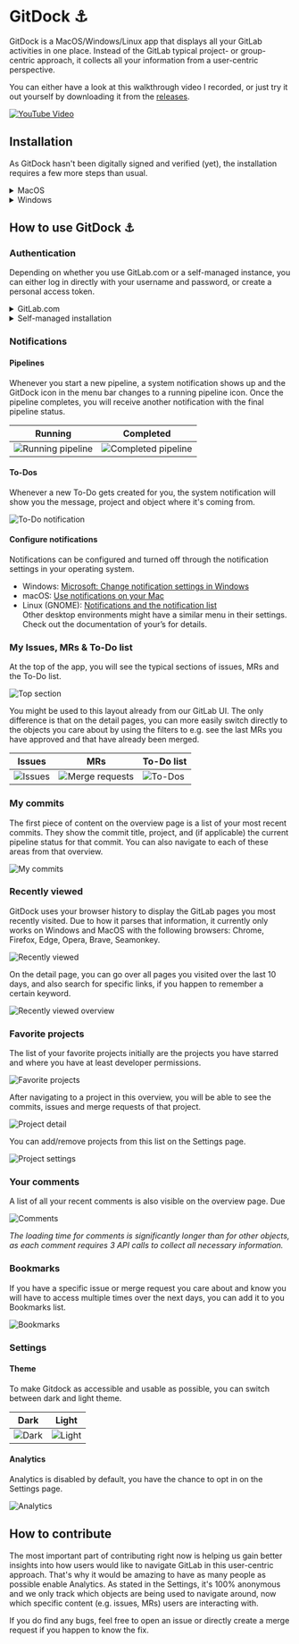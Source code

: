 # GitDock ⚓️

GitDock is a MacOS/Windows/Linux app that displays all your GitLab activities in one place. Instead of the GitLab typical project- or group-centric approach, it collects all your information from a user-centric perspective.

You can either have a look at this walkthrough video I recorded, or just try it out yourself by downloading it from the [releases](https://gitlab.com/mvanremmerden/gitdock/-/releases).

[![YouTube Video](/docs/img/youtube.png)](https://www.youtube.com/watch?v=WkVS38wo4_w 'GitDock ⚓️')

## Installation

As GitDock hasn't been digitally signed and verified (yet), the installation requires a few more steps than usual.

<details><summary>MacOS</summary>

### Installation options

Currently GitDock can be installed in 2 ways. Both currently require a workaround (explained right below the two options) in order for them to work:

#### Option 1: Homebrew

1. `brew install gitdock`

#### Option 2: Manual

1. Grab the dmg file from the newest release on the [Releases page](https://gitlab.com/mvanremmerden/gitdock/-/releases).
1. Move the app to your Applications folder and open it. You will see a notification informing you that this app hasn't been vetted and download from the App Store. Click "Cancel" at this point.

### Installation warning workaround

![Installation warning](/docs/img/installation-warning.png)

1. Open "Settings -> Security & Privacy" in your MacOS System Preferences, and make sure you are on the "General" tab.
1. You should now see a message about GitDock in the lower part. After clicking "Open anyway", it should work as expected 🎉

![Security & Privacy warning](/docs/img/security-privacy-warning.png)

</details>

<details><summary>Windows</summary>

1. Grab the `GitDock.exe` file from the newest release on the [Releases page](https://gitlab.com/mvanremmerden/gitdock/-/releases).
2. After the download has finished, Downloads will show a warning :warning: symbol, and will show a message _"Make sure you trust GitDock.exe"_.

3. Click the **"..."** next to the download item, and then choose **"Keep"**.

![Keep Download](/docs/img/windows-gitdock-keep-1.png)

4. Click **"Show more"**, and then choose **"Keep anyway"**.

![Keep Download](/docs/img/windows-gitdock-keep-2.png)

5. You will now have a "GitDock.exe" in your `Downloads` folder.
6. Click the "GitDock.exe" to open it. You will see a Windows Defender popup: _"Windows protected your PC"_

![Run GitDock](/docs/img/windows-gitdock-run-1.png)

7. Click **More Info**, then **Run anyway**.

![Run GitDock](/docs/img/windows-gitdock-run-2.png)

</details>

## How to use GitDock ⚓️

### Authentication

Depending on whether you use GitLab.com or a self-managed instance, you can either log in directly with your username and password, or create a personal access token.

<details><summary>GitLab.com</summary>

Just click the "Login with GitLab" button, and then enter your username and password. Afterwards, you might be seeing the GitLab homepage, but should very quickly and automatically be redirected to your GitDock overview page.

| Start                              | Login                              |
| ---------------------------------- | ---------------------------------- |
| ![Start page](/docs/img/start.png) | ![Login page](/docs/img/login.png) |

</details>

<details><summary>Self-managed installation</summary>

To log in with an account from a self-managed instance, you first have to create a personal access token:

Go to the Access Tokens page by first opening the user dropdown, clicking "Preferences" and then navigating to "Access tokens" in the left sidebar.

| User dropdown                             | Access tokens                                 |
| ----------------------------------------- | --------------------------------------------- |
| ![Preferences](/docs/img/preferences.png) | ![Access tokens](/docs/img/access-tokens.png) |

Enter a token name, mark the `read_api` checkbox and then click "Create personal access token". On the following screen, copy the newly created access token and paste it into the GitDock application, together with the URL of your self-managed instance.

</details>

### Notifications

#### Pipelines

Whenever you start a new pipeline, a system notification shows up and the GitDock icon in the menu bar changes to a running pipeline icon. Once the pipeline completes, you will receive another notification with the final pipeline status.

| Running                                             | Completed                                               |
| --------------------------------------------------- | ------------------------------------------------------- |
| ![Running pipeline](/docs/img/running-pipeline.png) | ![Completed pipeline](/docs/img/completed-pipeline.png) |

#### To-Dos

Whenever a new To-Do gets created for you, the system notification will show you the message, project and object where it's coming from.

![To-Do notification](/docs/img/todo-notification.png)

#### Configure notifications

Notifications can be configured and turned off through the notification
settings in your operating system.

- Windows: [Microsoft: Change notification settings in Windows][windows-notifications]
- macOS: [Use notifications on your Mac][mac-notifications]
- Linux (GNOME): [Notifications and the notification list][gnome-notifications]  
  Other desktop environments might have a similar menu in their
  settings. Check out the documentation of your’s for details.

[windows-notifications]: https://support.microsoft.com/en-us/windows/change-notification-settings-in-windows-8942c744-6198-fe56-4639-34320cf9444e
[mac-notifications]: https://support.apple.com/en-us/HT204079
[gnome-notifications]: https://help.gnome.org/users/gnome-help/stable/shell-notifications.html.en

### My Issues, MRs & To-Do list

At the top of the app, you will see the typical sections of issues, MRs and the To-Do list.

![Top section](/docs/img/top-section.png)

You might be used to this layout already from our GitLab UI. The only difference is that on the detail pages, you can more easily switch directly to the objects you care about by using the filters to e.g. see the last MRs you have approved and that have already been merged.

| Issues                          | MRs                                             | To-Do list                     |
| ------------------------------- | ----------------------------------------------- | ------------------------------ |
| ![Issues](/docs/img/issues.png) | ![Merge requests](/docs/img/merge-requests.png) | ![To-Dos](/docs/img/todos.png) |

### My commits

The first piece of content on the overview page is a list of your most recent commits. They show the commit title, project, and (if applicable) the current pipeline status for that commit. You can also navigate to each of these areas from that overview.

![My commits](/docs/img/my-commits.png)

### Recently viewed

GitDock uses your browser history to display the GitLab pages you most recently visited. Due to how it parses that information, it currently only works on Windows and MacOS with the following browsers: Chrome, Firefox, Edge, Opera, Brave, Seamonkey.

![Recently viewed](/docs/img/recently-viewed.png)

On the detail page, you can go over all pages you visited over the last 10 days, and also search for specific links, if you happen to remember a certain keyword.

![Recently viewed overview](/docs/img/recently-viewed-overview.png)

### Favorite projects

The list of your favorite projects initially are the projects you have starred and where you have at least developer permissions.

![Favorite projects](/docs/img/favorite-projects.png)

After navigating to a project in this overview, you will be able to see the commits, issues and merge requests of that project.

![Project detail](/docs/img/project-detail.png)

You can add/remove projects from this list on the Settings page.

![Project settings](/docs/img/project-settings.png)

### Your comments

A list of all your recent comments is also visible on the overview page. Due

![Comments](/docs/img/comments.png)

_The loading time for comments is significantly longer than for other objects, as each comment requires 3 API calls to collect all necessary information._

### Bookmarks

If you have a specific issue or merge request you care about and know you will have to access multiple times over the next days, you can add it to you Bookmarks list.

![Bookmarks](/docs/img/bookmarks.png)

### Settings

#### Theme

To make Gitdock as accessible and usable as possible, you can switch between dark and light theme.

| Dark                        | Light                         |
| --------------------------- | ----------------------------- |
| ![Dark](/docs/img/dark.png) | ![Light](/docs/img/light.png) |

#### Analytics

Analytics is disabled by default, you have the chance to opt in on the Settings page.

![Analytics](/docs/img/analytics.png)

## How to contribute

The most important part of contributing right now is helping us gain better insights into how users would like to navigate GitLab in this user-centric approach. That's why it would be amazing to have as many people as possible enable Analytics. As stated in the Settings, it's 100% anonymous and we only track which objects are being used to navigate around, now which specific content (e.g. issues, MRs) users are interacting with.

If you do find any bugs, feel free to open an issue or directly create a merge request if you happen to know the fix.
